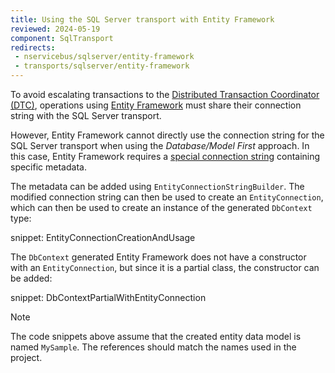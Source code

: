 ```yaml
---
title: Using the SQL Server transport with Entity Framework
reviewed: 2024-05-19
component: SqlTransport
redirects:
 - nservicebus/sqlserver/entity-framework
 - transports/sqlserver/entity-framework
---
```


To avoid escalating transactions to the [Distributed Transaction Coordinator (DTC)](https://en.wikipedia.org/wiki/Microsoft_Distributed_Transaction_Coordinator), operations using [Entity Framework](https://docs.microsoft.com/en-us/ef/) must share their connection string with the SQL Server transport.

However, Entity Framework cannot directly use the connection string for the SQL Server transport when using the _Database/Model First_ approach. In this case, Entity Framework requires a [special connection string](https://docs.microsoft.com/en-us/ef/ef6/fundamentals/configuring/connection-strings#databasemodel-first-with-connection-string-in-appconfigwebconfig-file) containing specific metadata.

The metadata can be added using `EntityConnectionStringBuilder`. The modified connection string can then be used to create an `EntityConnection`, which can then be used to create an instance of the generated `DbContext` type:

snippet: EntityConnectionCreationAndUsage

The `DbContext` generated Entity Framework does not have a constructor with an `EntityConnection`, but since it is a partial class, the constructor can be added:

snippet: DbContextPartialWithEntityConnection

> [!NOTE]
> The code snippets above assume that the created entity data model is named `MySample`. The references should match the names used in the project.
